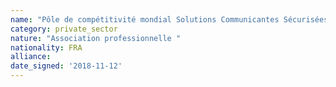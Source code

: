 ```yaml
---
name: "Pôle de compétitivité mondial Solutions Communicantes Sécurisées (SCS)"
category: private_sector
nature: "Association professionnelle "
nationality: FRA
alliance: 
date_signed: '2018-11-12'
---
```

    